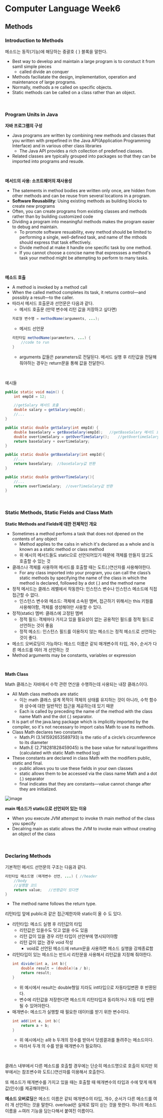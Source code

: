 # Computer Language Week6

## Methods

### Introduction to Methods

메소드는 동작(기능)에 해당하는 중괄호 { } 블록을 말한다.

* Best way to develop and maintain a large program is to constuct it from samll simple pieces
    * called divide an conquer
* Methods faciliatate the design, implementation, operation and maintenance of large programs.
* Normally, methods a re called on specific objects.
* Static methods can be called on a class rather than an object.
<br>

### Program Units in Java

**자바 프로그램의 구성**

* Java programs are written by combining new methods and classes that you written with prepefined in the Java API(Application Programming Interface) and in various other class libraries
    * The Java API provides a rich collection of predefined classes.
* Related classes are typically grouped into packages so that they can be imported into programs and resude.
<br>

**메서드의 사용: 소프트웨어의 재사용성**

* The satements in method bodies are written only once, are hidden from other methods and can be reuse from several locations in a program.
* **Software Reusability**: Using existing methods as building blocks to create new programs
* Often, you can create programs from existing classes and methods rather than by building customized code
* Dividing a program into meaningful methods makes the program easier to debug and maintain.
    * To promote software resuability, evey method should be limited to performing a single, well-defined task, and name of the mthods should express that task effectively.
    * Divide method at make it handle one specific task by one method.
    * If you cannot choose a concise name that expressses a method's task your method might be attempting to perform to many tasks.
<br>

**메소드 호출**

* A method is invoked by a method call
* When the called method completes its task, it returns control—and possibly a result—to the caller.
* 따라서 메서드 호출문과 선언문은 다음과 같다.
    * 메서드 호출문 (만약 변수에 리턴 값을 저장하고 싶다면)
    ```java
    자료형 변수명 = methodName(arguments, ...);
    ```
    * 메서드 선언문
    ```java
    리턴타입 methodName(parameters, ...) {
        //code to run
    }
    ```
    * arguments 값들은 parameters로 전달된다. 메서드 실행 후 리턴값을 전달해줘야하는 경우는 return문을 통해 값을 전달한다.
<br>

예시들

```java
public static void main() {
    int empId = 12;

    //getSalary 메서드 호출
    double salary = getSalary(empId);
    //...
}

public static double getSalary(int empId) {
    double baseSalary = getBaseSalary(empId);   //getBaseSalary 메서드 호출 값을 받아 baseSalary 변수에 저장
    double overtimeSalary = getOverTimeSalary();    //getOvertimeSalary 메서드 호출 값을 받아 baseSalary 변수에 저장
    return baseSalary + overtimeSalary;
}

public static double getBaseSalary(int empId){
    //...
    return baseSalary;  //baseSalary값 반환
}

public static double getOverTimeSalary(){
    //...
    return overTimeSalary;  //overTimeSalary값 반환
}
```
<br>

### Static Methods, Static Fields and Class Math

**Static Methods and Fields에 대한 전체적인 개요**

* Sometimes a method perfoms a task that does not dpened on the contents of any object
    * Method applies to the calss in which it's declared as a whole and is known as a static method or class method
    * 위 예시의 메서드들도 static으로 선언되어있기 때문에 객체를 만들지 않고도 호출할 수 있는 것
* 클래스나 객체를 사용하여 메서드를 호출할 때는 도트(.)연산자를 사용해야한다.
    * For any class imported into your program, you can call the class’s static methods by specifying the name of the class in which the method is declared, followed by a dot (.) and the method name
* 정적 메서드는 클래스 레벨에서 작동한다: 인스턴스 변수나 인스턴스 메소드에 직접 접근할 수 없다.
    * 인스턴스 변수와 메소드: 객체에 소속된 멤버, 접근하기 위해서는 this 키웓를 사용해야함, 객체를 생성해야만 사용할 수 있다.
* 정적(static) 멤버: 클래스에 고정된 멤버
    * 정적 필드: 객체마다 가지고 있을 필요성이 없는 공용적인 필드를 정적 필드로 선언하는 것이 좋음
    * 정적 메소드: 인스턴스 필드를 이용하지 않는 메소드는 정적 메소드로 선언하는 것이 좋다. 
* 메소드 오버로딩이 가능하다: 메소드 이름은 같되 매개변수의 타입, 개수, 순서가 다른 메소드를 여러 개 선언하는 것 
* Method arguments may be constants, variables or expression

<br>

**Math Class**

Math 클래스는 자바에서 수학 관련 연산을 수행하는데 사용되는 내장 클래스이다.
* All Math class methods are static
    * 이는 math 클래스 설계 목적이 객체의 상태를 유지하는 것이 아니라, 수학 함수와 상수에 대한 일반적인 접근을 제공하는데 있기 때문
    * Each is called by preceding the name of the method with the class name Math and the dot (.) separator.
* It is part of the java.lang package which is implicitly imported by the compiler, so it's not necessary to import calss Math to use its methods.
* Class Math declares two constants
    * Math.PI (3.141592653589793) is the ratio of a circle’s circumference to its diameter
    * Math.E (2.718281828459045) is the base value for natural logarithms (calculated with static Math method log)
* These constants are declared in class Math with the modifiers public, static and final.
    * public allows you to use these fields in your own classes
    * static allows them to be accessed via the class name Math and a dot (.) separator
    * final indicates that they are constants—value cannot change after they are initialized.

![image](https://github.com/orieasy1/24-1-Programming-Study/assets/129071350/082d7370-d134-4dde-a96f-d9d9394f9f2b)


**main 메소드가 static으로 선언되어 있는 이유**

* When you execute JVM attempst to invoke th main method of the class you specify
* Decalring main as static allows the JVM to invoke main without creating an object of the class
<br>

### Declaring Methods

기본적인 메서드 선언문의 구조는 다음과 같다.

```java
리턴타입 메소드명 (매개변수 선언, ...) { //header
    //body
    //실행할 코드
    return value;   //반환값이 있다면 
}
```

* The method name follows the return type.



리턴타입 앞에 public과 같은 접근제한자와 static이 올 수 도 있다.

* 리턴타입: 메소드 실행 후 리턴값의 타입
    * 리턴값은 있을수도 잇고 없을 수도 있음
    * 리턴 값이 있을 경우 리턴 타입이 선언부에 명시되어야함
    * 리턴 값이 없는 경우 void 작성
        * void로 선언된 메소드에 return문을 사용하면 메소드 실행을 강제종료함
* 리턴타입이 있는 메소드는 반드시 리턴문을 사용해서 리턴값을 지정해 줘야한다.
    ```java
    int divide(int a, int b){
        double result = (double)(a / b);
        return result;
    }
    ```
    * 위 예시에서 result는 double형일 지라도 int타입으로 자동타입변환 후 반환된다.
    * 변수에 리턴값을 저장한다면 메소드의 리턴타입과 동리하거나 자동 타입 변환 될 수 있어야한다.
* 매개변수: 메소드가 실행할 때 필요한 데이터를 받기 위한 변수이다.
    ```java
    int add(int a, int b){
        return a + b;
    }
    ```
    * 위 예시에서는 a와 b 두개의 정수를 받아서 덧셈결과를 돌려주는 메소드이다.
    * 따라서 두개 의 수를 받을 매개변수가 필요하다.
<br>

클래스 내부에서 다른 메소드를 호출할 경우에는 단순히 메소드명으로 호출이 되지만 외부에서는 참조변수와 도트(.)연산자를 이용해서 호출한다.

또 메소드가 매개변수를 가지고 있을 때는 호출할 때 매개변수의 타입과 수에 맞게 매개값(인수)를 제공해야한다.
<br>

**메소드 오버로딩**은 메소드 이름은 같되 매개변수의 타입, 개수, 순서가 다른 메소드를 여러 개 선언하는 것을 말한다.
overload은 실제로 많이 싣는 것을 뜻한다.
하나의 메소드 이름을 ㅗ여러 기능을 담는다해서 붙여진 이름이다.
<br>
